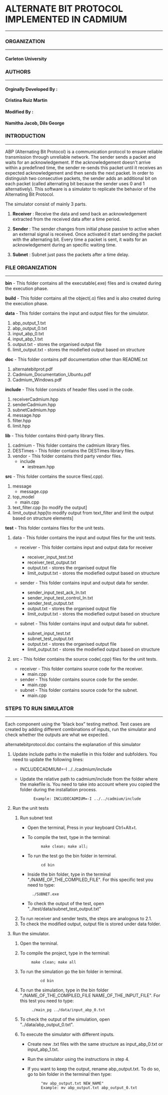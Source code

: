 # ALTERNATE BIT PROTOCOL IMPLEMENTED IN CADMIUM #

----------
### ORGANIZATION ###

----------

#### Carleton University ####


### AUTHORS ###

----------
#### Orginally Developed By  : ####

**Cristina Ruiz Martin**
#### Modified By  : ####
**Namitha Jacob, Dils George**


### INTRODUCTION ###

----------
ABP (Alternating Bit Protocol) is a communication protocol to ensure reliable transmission
through unreliable network. The sender sends a packet and waits for an acknowledgement. If the acknowledgement doesn't arrive within a predefined time, the sender re-sends this packet until it receives an expected acknowledgement and then sends the next packet. In order to distinguish two consecutive packets, the sender adds an additional bit on each packet (called alternating bit because the sender uses 0 and 1 alternatively). This software is a simulator to replicate the behavior of the Alternating Bit Protocol. 

The simulator consist of mainly 3 parts.

1. **Receiver** :  Receive the data and send back an acknowledgement extracted
from the received data after a time period.

2. **Sender**   : The sender changes from initial phase passive to active when an external signal is received. Once activated it start sending the packet with the alternating bit. Every time a packet is sent, it waits for an acknowledgement during an specific waiting time.

3. **Subnet**   : Subnet just pass the packets after a time delay.

### FILE ORGANIZATION ###


----------

**bin** - This folder contains all the executable(.exe) files and is created during the execution phase.

**build** - This folder contains all the object(.o) files and is also created during the execution phase.

**data** - This folder contains the input and output files for the simulator.

1. abp_output\_1.txt
2. abp_output\_0.txt
3. input_abp\_0.txt
4. input_abp\_1.txt
5. output.txt - stores the organised output file
6. limit_output.txt - stores the modiefied output based on structure
		 

**doc** - This folder contains pdf documentation other than README.txt

1. alternatebitprot.pdf
2. Cadmium_Documentation\_Ubuntu.pdf
3. Cadmium\_Windows.pdf
		
		
**include** - This folder consists of  header files used in the code.

1. receiverCadmium.hpp
2. senderCadmium.hpp
3. subnetCadmium.hpp
4. message.hpp
5. filter.hpp
6. limit.hpp
		 
				
**lib** - This folder contains third-party library files.

1. cadmium - This folder contains the cadmium library files.
2. DESTimes - This folder contains the DESTimes library files.
3. vendor   - This folder contains third party vendor files.
    + include
        * iestream.hpp 

		 
**src** - This folder contains the source files(.cpp).

1. message 
    + message.cpp
2. top_model
    + main.cpp	 	
3. text_filter.cpp [to modify the output]	
4. limit_output.hpp[to modify output from text_filter and limit the output based on structure elements]

**test** - This folder contains files for the unit tests.

1. data  - This folder contains the input and output files for the unit tests.
    + receiver  - This folder contains input and output data for receiver
        * receiver_input\_test.txt
		* receiver_test\_output.txt
		* output.txt - stores the organised output file
		* limit_output.txt - stores the modiefied output based on structure

	+ sender - This folder contains input and output data for sender.
	    * sender_input_test_ack\_In.txt
	    * sender_input_test_control\_In.txt
	    * sender_test\_output.txt
	    * output.txt - stores the organised output file
	    * limit_output.txt - stores the modiefied output based on structure

	+ subnet  - This folder contains input and output data for subnet.
	    * subnet_input\_test.txt
	    * subnet_test\_output.txt
	    * output.txt - stores the organised output file
	    * limit_output.txt - stores the modiefied output based on structure

	    
2. src - This folder contains the source code(.cpp) files for the unit tests.
    + receiver - This folder contains source code for the receiver.
        * main.cpp
    + sender  - This folder contains source code for the sender.
        * main.cpp
    + subnet  - This folder contains source code for the subnet.
        * main.cpp

### STEPS TO RUN SIMULATOR ###

----------

Each component using the “black box” testing method. Test cases are created by adding different combinations of inputs, run the simulator and check whether the outputs are what we expected.

alternatebitprotocol.doc contains the explanation of this simulator

1. Update include paths in the makefile in this folder and subfolders. You need to update the following lines:
    * INCLUDECADMIUM=-I ../../cadmium/include
    * Update the relative path to cadmium/include from the folder where the makefile is. You need to take into account where you copied the folder during the installation process.
          
				Example: INCLUDECADMIUM=-I ../../cadmium/include
2. Run the unit tests
    1. Run subnet test
        * Open the terminal, Press in your keyboard Ctrl+Alt+t.
        * To compile the test, type in the terminal:
          
					make clean; make all;
        * To run the test go the bin folder in terminal. 
          
					cd bin
        * Inside the bin folder, type in the terminal "./NAME_OF_THE_COMPILED_FILE". For this specific test you need to type:
 

				./SUBNET.exe	  
        * To check the output of the test, open  "../test/data/subnet_test\_output.txt"
    2. To run receiver and sender tests, the steps are analogous to 2.1.
    3. To check the modified output, output file is stored under data folder.

3. Run the simulator.
    1. Open the terminal.
    2. To compile the project, type in the terminal:
 
				make clean; make all
    3. To run the simulation go the bin folder in terminal.

					cd bin
    4. To run the simulation, type in the bin folder "./NAME_OF_THE_COMPILED\_FILE       NAME_OF_THE_INPUT\_FILE". For this test you need to type:
		
				./main_pg ../data/input_abp_0.txt

    5. To check the output of the simulation, open "../data/abp_output\_0.txt".
    6. To execute the simulator with different inputs.
        * Create new .txt files with the same structure as input_abp\_0.txt or input_abp\_1.txt.
        * Run the simulator using the instructions in step 4.
        * If you want to keep the output, rename abp_output.txt. To do so, go to bin folder in the terminal then type:
        
					"mv abp_output.txt NEW_NAME"
					Example: mv abp_output.txt abp_output_0.txt

 

